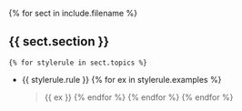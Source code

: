 {% for sect in include.filename %}
## {{ sect.section }}
    {% for stylerule in sect.topics %}
* {{ stylerule.rule }}
        {% for ex in stylerule.examples %}
    > {{ ex }}
        {% endfor %}
    {% endfor %}
{% endfor %}